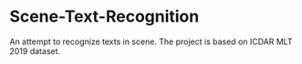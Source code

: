 # Scene-Text-Recognition
An attempt to recognize texts in scene. The project is based on ICDAR  MLT 2019 dataset.
